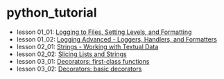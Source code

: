 # python_tutorial

- lesson 01_01: [Logging to Files, Setting Levels, and Formatting ](https://github.com/kelvingao/python_tutorial/tree/01_01)
- lesson 01_02: [Logging Advanced - Loggers, Handlers, and Formatters](https://github.com/kelvingao/python_tutorial/tree/01_02)
- lesson 02_01: [Strings - Working with Textual Data](https://github.com/kelvingao/python_tutorial/tree/02_01)
- lesson 02_02: [Slicing Lists and Strings](https://github.com/kelvingao/python_tutorial/tree/02_02)
- lesson 03_01: [Decorators: first-class functions](https://github.com/kelvingao/python_tutorial/tree/03_01)
- lesson 03_02: [Decorators: basic decorators](https://github.com/kelvingao/python_tutorial/tree/03_02)